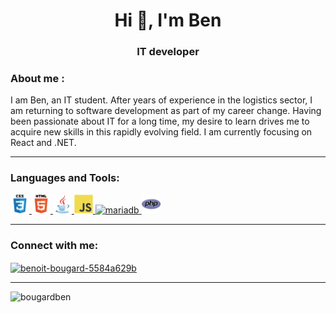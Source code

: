 <!--
<p align="left"> <img src="..\th.jpg" alt="css3" width="30" height="30"/> </a> 
</p>
-->

<h1 align="center">Hi 👋, I'm Ben</h1>

<h3 align="center">IT developer</h3>

<h3 align="left">About me :</h3>
<p align="left">I am Ben, an IT student. After years of experience in the logistics sector, I am returning to
software development as part of my career change.
Having been passionate about IT for a long time, my desire to learn drives me to
acquire new skills in this rapidly evolving field.
I am currently focusing on React and .NET.
</p>


<HR ALIGN=CENTER WIDTH="100%" NOSHADE>

<h3 align="left">Languages and Tools:</h3>
<p align="left"> <a href="https://www.w3schools.com/css/" target="_blank" rel="noreferrer"> <img src="https://raw.githubusercontent.com/devicons/devicon/master/icons/css3/css3-original-wordmark.svg" alt="css3" width="30" height="30"/> </a> <a href="https://www.w3.org/html/" target="_blank" rel="noreferrer"> <img src="https://raw.githubusercontent.com/devicons/devicon/master/icons/html5/html5-original-wordmark.svg" alt="html5" width="30" height="30"/> </a> <a href="https://www.java.com" target="_blank" rel="noreferrer"> <img src="https://raw.githubusercontent.com/devicons/devicon/master/icons/java/java-original.svg" alt="java" width="30" height="30"/> </a> <a href="https://developer.mozilla.org/en-US/docs/Web/JavaScript" target="_blank" rel="noreferrer"> <img src="https://raw.githubusercontent.com/devicons/devicon/master/icons/javascript/javascript-original.svg" alt="javascript" width="30" height="30"/> </a> <a href="https://mariadb.org/" target="_blank" rel="noreferrer"> <img src="https://www.vectorlogo.zone/logos/mariadb/mariadb-icon.svg" alt="mariadb" width="40" height="40"/> </a> <a href="https://www.php.net" target="_blank" rel="noreferrer"> <img src="https://raw.githubusercontent.com/devicons/devicon/master/icons/php/php-original.svg" alt="php" width="30" height="30"/> </a> </p>

<HR ALIGN=CENTER WIDTH="100%" NOSHADE>

<h3 align="left">Connect with me:</h3>
<p align="left">
<a href="https://linkedin.com/in/benoit-bougard-5584a629b" target="blank"><img align="center" src="https://raw.githubusercontent.com/rahuldkjain/github-profile-readme-generator/master/src/images/icons/Social/linked-in-alt.svg" alt="benoit-bougard-5584a629b" height="30" width="30" /></a>
</p>

<HR ALIGN=CENTER WIDTH="100%" NOSHADE>

<p align="left"> <img src="https://komarev.com/ghpvc/?username=bougardben&label=Profile%20views&color=0e75b6&style=flat" alt="bougardben" /> </p>
